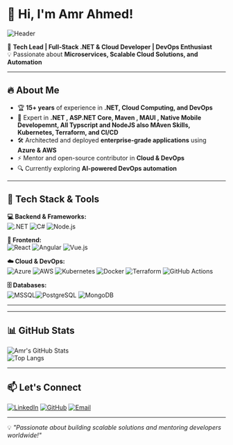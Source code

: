 # 👋 Hi, I'm Amr Ahmed!
![Header](https://capsule-render.vercel.app/api?type=wave&color=gradient&height=200&section=header&text=Amr%20Ahmed%20🚀&fontSize=50&fontColor=white)

🚀 **Tech Lead | Full-Stack .NET & Cloud Developer | DevOps Enthusiast**  
💡 Passionate about **Microservices, Scalable Cloud Solutions, and Automation**

---

## 🔥 About Me
- 🏆 **15+ years** of experience in **.NET, Cloud Computing, and DevOps**
- 🎯 Expert in **.NET , ASP.NET Core, Maven , MAUI , Native Mobile Developemnt, All Typscript and NodeJS also MAven Skills, Kubernetes, Terraform, and CI/CD**
- 🛠️ Architected and deployed **enterprise-grade applications** using **Azure & AWS**
- ⚡ Mentor and open-source contributor in **Cloud & DevOps**
- 🔍 Currently exploring **AI-powered DevOps automation**

---

## 🚀 Tech Stack & Tools

**💻 Backend & Frameworks:**  
![.NET](https://img.shields.io/badge/.NET-512BD4?style=for-the-badge&logo=dotnet&logoColor=white) ![C#](https://img.shields.io/badge/C%23-239120?style=for-the-badge&logo=c-sharp&logoColor=white) ![Node.js](https://img.shields.io/badge/Node.js-339933?style=for-the-badge&logo=nodedotjs&logoColor=white) 

**🎨 Frontend:**  
![React](https://img.shields.io/badge/React-61DAFB?style=for-the-badge&logo=react&logoColor=white) ![Angular](https://img.shields.io/badge/Angular-DD0031?style=for-the-badge&logo=angular&logoColor=white) ![Vue.js](https://img.shields.io/badge/Vue.js-4FC08D?style=for-the-badge&logo=vue.js&logoColor=white)

**☁️ Cloud & DevOps:**  
![Azure](https://img.shields.io/badge/Azure-0078D4?style=for-the-badge&logo=microsoftazure&logoColor=white) ![AWS](https://img.shields.io/badge/AWS-232F3E?style=for-the-badge&logo=amazonaws&logoColor=white) ![Kubernetes](https://img.shields.io/badge/Kubernetes-326CE5?style=for-the-badge&logo=kubernetes&logoColor=white) 
![Docker](https://img.shields.io/badge/Docker-2496ED?style=for-the-badge&logo=docker&logoColor=white) ![Terraform](https://img.shields.io/badge/Terraform-7B42BC?style=for-the-badge&logo=terraform&logoColor=white) ![GitHub Actions](https://img.shields.io/badge/GitHub_Actions-2088FF?style=for-the-badge&logo=github-actions&logoColor=white) 

**🗄️ Databases:**  
![MSSQL](https://img.shields.io/badge/Microsoft%20SQL%20Server-CC2927?style=for-the-badge&logo=microsoft%20sql%20server&logoColor=white)![PostgreSQL](https://img.shields.io/badge/PostgreSQL-336791?style=for-the-badge&logo=postgresql&logoColor=white) ![MongoDB](https://img.shields.io/badge/MongoDB-4EA94B?style=for-the-badge&logo=mongodb&logoColor=white) 

---


---

## 📊 GitHub Stats
![Amr's GitHub Stats](https://github-readme-stats.vercel.app/api?username=AmrElsherif83&show_icons=true&theme=dark)  
![Top Langs](https://github-readme-stats.vercel.app/api/top-langs/?username=AmrElsherif83&layout=compact&theme=dark)

---

## 📫 Let's Connect
[![LinkedIn](https://img.shields.io/badge/LinkedIn-0A66C2?style=for-the-badge&logo=linkedin&logoColor=white)](https://www.linkedin.com/in/amro-ahmed-924778209) [![GitHub](https://img.shields.io/badge/GitHub-181717?style=for-the-badge&logo=github&logoColor=white)](https://github.com/AmrElsherif83) [![Email](https://img.shields.io/badge/Email-D14836?style=for-the-badge&logo=gmail&logoColor=white)](mailto:amr.elsherif83@gmail.com)  

---

💡 _"Passionate about building scalable solutions and mentoring developers worldwide!"_
